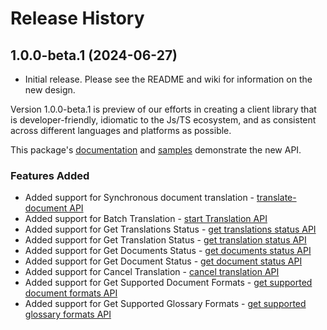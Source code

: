 # Release History
## 1.0.0-beta.1 (2024-06-27)
- Initial release. Please see the README and wiki for information on the new design.

Version 1.0.0-beta.1 is preview of our efforts in creating a client library that is developer-friendly, idiomatic 
to the Js/TS ecosystem, and as consistent across different languages and platforms as possible. 

This package's 
[documentation](https://github.com/Azure/azure-sdk-for-js/blob/main/sdk/translation/ai-translation-document-rest/README.md) 
and 
[samples](https://github.com/Azure/azure-sdk-for-js/blob/main/sdk/translation/ai-translation-document-rest/samples) 
demonstrate the new API.

### Features Added
- Added support for Synchronous document translation - [translate-document API](https://learn.microsoft.com/azure/ai-services/translator/document-translation/reference/translate-document)
- Added support for Batch Translation - [start Translation API](https://learn.microsoft.com/azure/ai-services/translator/document-translation/reference/start-batch-translation)
- Added support for Get Translations Status - [get translations status API](https://learn.microsoft.com/azure/ai-services/translator/document-translation/reference/get-translations-status)
- Added support for Get Translation Status - [get translation status API](https://learn.microsoft.com/azure/ai-services/translator/document-translation/reference/get-translation-status)
- Added support for Get Documents Status - [get documents status API](https://learn.microsoft.com/azure/ai-services/translator/document-translation/reference/get-documents-status)
- Added support for Get Document Status - [get document status API](https://learn.microsoft.com/azure/ai-services/translator/document-translation/reference/get-document-status)
- Added support for Cancel Translation - [cancel translation API](https://learn.microsoft.com/azure/ai-services/translator/document-translation/reference/cancel-translation)
- Added support for Get Supported Document Formats - [get supported document formats API](https://learn.microsoft.com/azure/ai-services/translator/document-translation/reference/get-supported-document-formats)
- Added support for Get Supported Glossary Formats - [get supported glossary formats API](https://learn.microsoft.com/azure/ai-services/translator/document-translation/reference/get-supported-glossary-formats)
